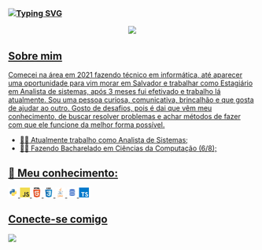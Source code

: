 ### [![Typing SVG](https://readme-typing-svg.herokuapp.com?color=%2336BCF7&lines=Hi%2C+I+am+Gabriel+and+I+am+Developer)](https://git.io/typing-svg)


<div align="center">  
  <a href="https://github.com/gabrielsantos969">  
  <img height="180em" src="https://github-readme-stats.vercel.app/api/top-langs/?username=gabrielsantos969&layout=compact&langs_count=7&theme=dark"/>
</div>
  
 <!-- [![GitHub Streak](http://github-readme-streak-stats.herokuapp.com?user=Waichiro&theme=highcontrast)](https://git.io/streak-stats) -->

## Sobre mim

Comecei na área em 2021 fazendo técnico em informática, até aparecer uma oportunidade para vim morar em Salvador e trabalhar como Estagiário em Analista de sistemas, após 3 meses fui efetivado e trabalho lá atualmente. 
Sou uma pessoa curiosa, comunicativa, brincalhão e que gosta de ajudar ao outro. 
Gosto de desafios, pois é dai que vêm meu conhecimento, de buscar resolver problemas e achar métodos de fazer com que ele funcione da melhor forma possível.

- 👨‍💻 Atualmente trabalho como Analista de Sistemas;
- 👨‍🎓 Fazendo Bacharelado em Ciências da Computação (6/8);




## 🧠 Meu conhecimento:
<code><img height="20" src="https://raw.githubusercontent.com/github/explore/80688e429a7d4ef2fca1e82350fe8e3517d3494d/topics/python/python.png"></code>
<code><img height="20" src="https://raw.githubusercontent.com/github/explore/80688e429a7d4ef2fca1e82350fe8e3517d3494d/topics/javascript/javascript.png"></code>
<code><img height="20" src="https://raw.githubusercontent.com/github/explore/80688e429a7d4ef2fca1e82350fe8e3517d3494d/topics/html/html.png"></code>
<code><img height="20" src="https://raw.githubusercontent.com/github/explore/80688e429a7d4ef2fca1e82350fe8e3517d3494d/topics/css/css.png"></code>
<code><img height="20" src="https://raw.githubusercontent.com/github/explore/80688e429a7d4ef2fca1e82350fe8e3517d3494d/topics/java/java.png"></code>
<code><img height="20" src="https://raw.githubusercontent.com/github/explore/80688e429a7d4ef2fca1e82350fe8e3517d3494d/topics/sql/sql.png"></code>
<code><img height="20" src="https://raw.githubusercontent.com/github/explore/80688e429a7d4ef2fca1e82350fe8e3517d3494d/topics/typescript/typescript.png"></code>
  
## Conecte-se comigo
 
<div> 
  
  <a href="https://www.linkedin.com/in/gabriel-santos-b53632196/" target="_blank"><img src="https://img.shields.io/badge/-LinkedIn-%230077B5?style=for-the-badge&logo=linkedin&logoColor=white" target="_blank"></a> 
 
</div>
